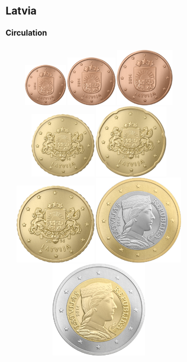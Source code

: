 # Latvia

## Circulation
<br/>
<div align="center">
<img src="./images/circulation/2014_1cent.jpg" width="110" height="109" />
<img src="./images/circulation/2014_2cent.jpg" width="130" height="129" />
<img src="./images/circulation/2014_5cent.jpg" width="150" height="149" />
<img src="./images/circulation/2014_10cent.jpg" width="170" height="169" />
<img src="./images/circulation/2014_20cent.jpg" width="190" height="190" />
<img src="./images/circulation/2014_50cent.jpg" width="210" height="208" />
<img src="./images/circulation/2014_1euro.jpg" width="230" height="229" />
<img src="./images/circulation/2014_2euro.jpg" width="250" height="248" />
</div>


